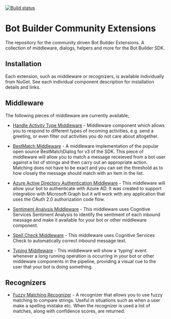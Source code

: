 [![Build status](https://ci.appveyor.com/api/projects/status/b9123gl3kih8x9cb?svg=true)](https://ci.appveyor.com/project/garypretty/botbuilder-community)

# Bot Builder Community Extensions
The repository for the community driven Bot Builder Extensions. A collection of middleware, dialogs, helpers and more for the Bot Builder SDK.

## Installation

Each extension, such as middleware or recognizers, is available individually from NuGet. See each individual component description for installation details and links.

## Middleware

The following pieces of middleware are currently available;

* [Handle Activity Type Middleware](libraries/Bot.Builder.Community.Middleware.HandleActivityType) - Middleware component which allows you to respond to different types of incoming activities, e.g. send a greeting, or even filter out activities you do not care about altogether.

* [BestMatch Middleware](libraries/Bot.Builder.Community.Middleware.BestMatch) - A middleware implementation of the popular open source BestMatchDialog for v3 of the SDK. This piece of middleware will allow you to match a message receieved from a bot user against a list of strings and then carry out an appropriate action. Matching does not have to be exact and you can set the threshold as to how closely the message should match with an item in the list.

* [Azure Active Directory Authentication Middleware](libraries/Bot.Builder.Community.Middleware.AzureAdAuthentication) - This middleware will allow your bot to authenticate with Azure AD. It was created to support integration with Microsoft Graph but it will work with any application that uses the OAuth 2.0 authorization code flow.

* [Sentiment Analysis Middleware](libraries/Bot.Builder.Community.Middleware.SentimentAnalysis) - This middleware uses Cognitive Services Sentiment Analysis to identify the sentiment of each inbound message and make it available for your bot or other middleware component.

* [Spell Check Middleware](libraries/Bot.Builder.Community.Middleware.SpellCheck) - This middleware uses Cognitive Services Check to automatically correct inbound message text.

* [Typing Middleware](libraries/Bot.Builder.Community.Middleware.Typing) - This middleware will show a 'typing' event whenever a long running operation is occurring in your bot or other middeware components in the pipeline, providing a visual cue to the user that your bot is doing something.

## Recognizers

* [Fuzzy Matching Recognizer](libraries/Bot.Builder.Community.Recognizers.FuzzyRecognizer) - A recognizer that allows you to use fuzzy matching to compare strings.  Useful in situations such as when a user make a spelling mistake etc. When the recognizer is used a list of matches, along with confidence scores, are returned.

